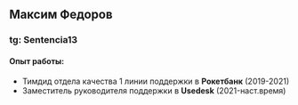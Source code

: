 ## Максим Федоров
### tg: Sentencia13

#### Опыт работы:
* Тимдид отдела качества 1 линии поддержки в **Рокетбанк** (2019-2021)
* Заместитель руководителя поддержки в **Usedesk** (2021-наст.время)
